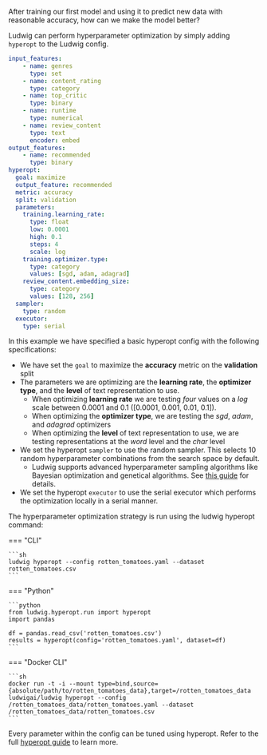 After training our first model and using it to predict new data with reasonable accuracy, how can we make the model
better?

Ludwig can perform hyperparameter optimization by simply adding `hyperopt` to the Ludwig config.

```yaml title="rotten_tomatoes.yaml"
input_features:
    - name: genres
      type: set
    - name: content_rating
      type: category
    - name: top_critic
      type: binary
    - name: runtime
      type: numerical
    - name: review_content
      type: text
      encoder: embed
output_features:
    - name: recommended
      type: binary
hyperopt:
  goal: maximize
  output_feature: recommended
  metric: accuracy
  split: validation
  parameters:
    training.learning_rate:
      type: float
      low: 0.0001
      high: 0.1
      steps: 4
      scale: log
    training.optimizer.type:
      type: category
      values: [sgd, adam, adagrad]
    review_content.embedding_size:
      type: category
      values: [128, 256]
  sampler:
    type: random
  executor:
    type: serial
```

In this example we have specified a basic hyperopt config with the following specifications:

* We have set the `goal` to maximize the **accuracy** metric on the **validation** split
* The parameters we are optimizing are the **learning rate**, the **optimizer type**, and the **level** of text representation to use.
  * When optimizing **learning rate** we are testing *four* values on a *log* scale between 0.0001 and 0.1 ([0.0001, 0.001, 0.01, 0.1]).
  * When optimizing the **optimizer type**, we are testing the *sgd*, *adam*, and *adagrad* optimizers
  * When optimizing the **level** of text representation to use, we are testing representations at the *word* level and the *char* level
* We set the hyperopt `sampler` to use the random sampler. This selects 10 random hyperparameter combinations from the search space by default.
  * Ludwig supports advanced hyperparameter sampling algorithms like Bayesian optimization and genetical algorithms. See [this guide](../../configuration/hyperparameter_optimization#sampler) for details.
* We set the hyperopt `executor` to use the serial executor which performs the optimization locally in a serial manner.

The hyperparameter optimization strategy is run using the ludwig hyperopt command:

=== "CLI"

    ```sh
    ludwig hyperopt --config rotten_tomatoes.yaml --dataset rotten_tomatoes.csv
    ```

=== "Python"

    ```python
    from ludwig.hyperopt.run import hyperopt
    import pandas

    df = pandas.read_csv('rotten_tomatoes.csv')
    results = hyperopt(config='rotten_tomatoes.yaml', dataset=df)
    ```

=== "Docker CLI"

    ```sh
    docker run -t -i --mount type=bind,source={absolute/path/to/rotten_tomatoes_data},target=/rotten_tomatoes_data ludwigai/ludwig hyperopt --config /rotten_tomatoes_data/rotten_tomatoes.yaml --dataset /rotten_tomatoes_data/rotten_tomatoes.csv
    ```

Every parameter within the config can be tuned using hyperopt. Refer to the full [hyperopt guide](../../configuration/hyperparameter_optimization) to learn more.
